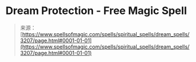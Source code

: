 <!--yml
category: 未分类
date: 2024-06-12 18:37:01
-->

# Dream Protection - Free Magic Spell

> 来源：[https://www.spellsofmagic.com/spells/spiritual_spells/dream_spells/3207/page.html#0001-01-01](https://www.spellsofmagic.com/spells/spiritual_spells/dream_spells/3207/page.html#0001-01-01)